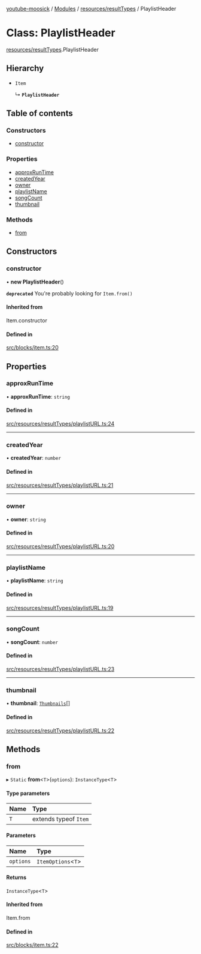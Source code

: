 [youtube-moosick](../README.md) / [Modules](../modules.md) / [resources/resultTypes](../modules/resources_resultTypes.md) / PlaylistHeader

# Class: PlaylistHeader

[resources/resultTypes](../modules/resources_resultTypes.md).PlaylistHeader

## Hierarchy

- `Item`

  ↳ **`PlaylistHeader`**

## Table of contents

### Constructors

- [constructor](resources_resultTypes.PlaylistHeader.md#constructor)

### Properties

- [approxRunTime](resources_resultTypes.PlaylistHeader.md#approxruntime)
- [createdYear](resources_resultTypes.PlaylistHeader.md#createdyear)
- [owner](resources_resultTypes.PlaylistHeader.md#owner)
- [playlistName](resources_resultTypes.PlaylistHeader.md#playlistname)
- [songCount](resources_resultTypes.PlaylistHeader.md#songcount)
- [thumbnail](resources_resultTypes.PlaylistHeader.md#thumbnail)

### Methods

- [from](resources_resultTypes.PlaylistHeader.md#from)

## Constructors

### constructor

• **new PlaylistHeader**()

**`deprecated`** You're probably looking for `Item.from()`

#### Inherited from

Item.constructor

#### Defined in

[src/blocks/item.ts:20](https://github.com/EvasiveXkiller/youtube-moosick/blob/bebd417/src/blocks/item.ts#L20)

## Properties

### approxRunTime

• **approxRunTime**: `string`

#### Defined in

[src/resources/resultTypes/playlistURL.ts:24](https://github.com/EvasiveXkiller/youtube-moosick/blob/bebd417/src/resources/resultTypes/playlistURL.ts#L24)

___

### createdYear

• **createdYear**: `number`

#### Defined in

[src/resources/resultTypes/playlistURL.ts:21](https://github.com/EvasiveXkiller/youtube-moosick/blob/bebd417/src/resources/resultTypes/playlistURL.ts#L21)

___

### owner

• **owner**: `string`

#### Defined in

[src/resources/resultTypes/playlistURL.ts:20](https://github.com/EvasiveXkiller/youtube-moosick/blob/bebd417/src/resources/resultTypes/playlistURL.ts#L20)

___

### playlistName

• **playlistName**: `string`

#### Defined in

[src/resources/resultTypes/playlistURL.ts:19](https://github.com/EvasiveXkiller/youtube-moosick/blob/bebd417/src/resources/resultTypes/playlistURL.ts#L19)

___

### songCount

• **songCount**: `number`

#### Defined in

[src/resources/resultTypes/playlistURL.ts:23](https://github.com/EvasiveXkiller/youtube-moosick/blob/bebd417/src/resources/resultTypes/playlistURL.ts#L23)

___

### thumbnail

• **thumbnail**: [`Thumbnails`](resources_generalTypes.Thumbnails.md)[]

#### Defined in

[src/resources/resultTypes/playlistURL.ts:22](https://github.com/EvasiveXkiller/youtube-moosick/blob/bebd417/src/resources/resultTypes/playlistURL.ts#L22)

## Methods

### from

▸ `Static` **from**<`T`\>(`options`): `InstanceType`<`T`\>

#### Type parameters

| Name | Type |
| :------ | :------ |
| `T` | extends typeof `Item` |

#### Parameters

| Name | Type |
| :------ | :------ |
| `options` | `ItemOptions`<`T`\> |

#### Returns

`InstanceType`<`T`\>

#### Inherited from

Item.from

#### Defined in

[src/blocks/item.ts:22](https://github.com/EvasiveXkiller/youtube-moosick/blob/bebd417/src/blocks/item.ts#L22)
